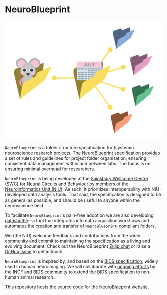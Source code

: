 # NeuroBlueprint

![](docs/source/_static/NeuroBlueprint_logo-dark_no-text.png)

`NeuroBlueprint` is a folder structure specification for (systems) neuroscience research projects.
The [NeuroBlueprint specification](https://neuroblueprint.neuroinformatics.dev/specification.html) provides
a set of rules and guidelines for project folder organisation, ensuring consistent data management within and
between labs. The focus is on ensuring minimal overhead for researchers.

`NeuroBlueprint` is being developed at the
[Sainsbury Wellcome Centre (SWC) for Neural Circuits and Behaviour](https://www.sainsburywellcome.org/)
by members of the [Neuroinformatics Unit (NIU)](https://neuroinformatics.dev/).
As such, it prioritizes interoperability with NIU-developed data analysis tools.
That said, the specification is designed to be as general as possible, and
should be useful to anyone within the neuroscience field.

To facilitate `NeuroBlueprint`'s pain-free adoption we are also developing
[datashuttle](https://datashuttle.neuroinformatics.dev/)—a tool that integrates
into data acquisition workflows and automates the creation and transfer
of `NeuroBlueprint`-compliant folders.

We (the NIU) welcome feedback and contributions
from the wider community and commit to maintaining the specification as a living and evolving document.
Check out the NeuroBlueprint [Zulip chat](https://neuroinformatics.zulipchat.com/#narrow/stream/406000-NeuroBlueprint)
or raise a [GitHub Issue](https://github.com/neuroinformatics-unit/NeuroBlueprint/issues) to get in touch.

`NeuroBlueprint` is inspired by, and based on the [BIDS specification](https://bids-specification.readthedocs.io/en/stable/),
widely used in human neuroimaging. We will collaborate with [ongoing efforts](https://github.com/INCF/neuroscience-data-structure) by
the [INCF](https://www.incf.org/) and [BIDS community](https://bids.neuroimaging.io/) to extend the BIDS
specification to non-human animal research.

This repository hosts the source code for the [NeuroBlueprint website](https://neuroblueprint.neuroinformatics.dev).
